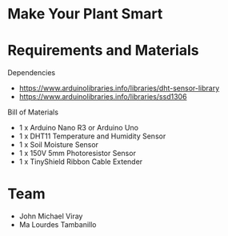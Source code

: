 Make Your Plant Smart
=========
Requirements and Materials
=========
Dependencies
* https://www.arduinolibraries.info/libraries/dht-sensor-library
* https://www.arduinolibraries.info/libraries/ssd1306

Bill of Materials
* 1 x Arduino Nano R3 or Arduino Uno
* 1 x DHT11 Temperature and Humidity Sensor
* 1 x Soil Moisture Sensor
* 1 x 150V 5mm Photoresistor Sensor
* 1 x TinyShield Ribbon Cable Extender

Team
========
* John Michael Viray
* Ma Lourdes Tambanillo
